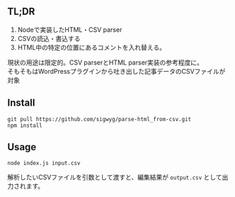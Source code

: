 ## TL;DR

1. Nodeで実装したHTML・CSV parser
1. CSVの読込・書込する
2. HTML中の特定の位置にあるコメントを入れ替える。

現状の用途は限定的。CSV parserとHTML parser実装の参考程度に。  
そもそもはWordPressプラグインから吐き出した記事データのCSVファイルが対象

## Install

```
git pull https://github.com/sigwyg/parse-html_from-csv.git
npm install
```

## Usage

```
node index.js input.csv
```

解析したいCSVファイルを引数として渡すと、編集結果が `output.csv` として出力されます。
